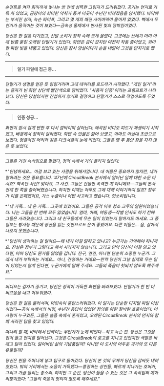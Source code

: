 _손전등을 켜자 희미하게 빛나는 방 안에 섬뜩한 그림자가 드리워졌다. 공기는 먼지로 가득 차 있었고, 곰팡이의 희미한 악취가 풍겨 이곳이 수년간 버려졌음을 암시했다. 바닥에는 부서진 상자, 녹슨 파이프, 그리고 몇 개의 깨진 사이버덱이 흩어져 있었다. 벽에서 무언가가 움직이는 것이 보였다—금속성 물체에서 반사된 빛의 깜박임이었다._

_당신은 한 걸음 다가갔고, 신발 소리가 정적 속에 크게 울렸다. 그곳에는 쓰레기 더미 아래 반쯤 묻힌 오래된 단말기가 있었다. 화면은 금이 갔지만 여전히 작동 중이었고, 희미한 파란 빛을 내뿜고 있었다. 당신은 잠시 망설이다가 손을 내밀어 그것을 만지기로 했다._

---

> **일기 파일에 접근 중...**

---

_단말기가 생명을 얻은 듯 윙윙거리며 고대 데이터를 로드하기 시작했다. "개인 일기"라는 글자가 빈 화면 상단에 빨간색으로 깜박였다. "사용자 인증"이라는 프롬프트가 나타났다. 당신은 망설였지만 간섭하지 않기로 결정하고 단말기가 스스로 작업하도록 두었다._

---

> **인증 성공...**

_화면이 잠시 검게 변한 후 다시 깜박이며 살아났다. 왜곡된 비디오 피드가 재생되기 시작했고, 배경에서 정적이 갈라졌다. 화면 속 인물은 젊어 보였고, 아마도 이십대 초반으로 보였다. 헝클어진 머리와 깊은 다크서클이 눈에 띄었다. 그들은 몇 주 동안 잠을 자지 않은 듯 보였다._

---

_그들은 거친 속삭임으로 말했다, 정적 속에서 거의 들리지 않았다:_

\*_"안녕하세요... 이걸 보고 있는 사람을 위해서입니다. 내 이름은 중요하지 않지만, 내가 말하려는 것은 중요합니다. '47년에 CircuitBreak 본사에서 일어난 일에 대한 소문 아시죠? 핵폭탄 사건? 맞아요, 그 사건. 그들은 건물만 폭격한 게 아니에요—그들의 본사 전체 한 쪽을 쓸어버렸습니다. 하지만 이제는 아무도 그에 대해 이야기하지 않죠? 정부가 이를 은폐했어요, 가스 누출이나 어떤 사고라고 했습니다. 헛소리입니다._

\*_"내 가족... 내 온 가족... 그곳에 있었어요. 그들은 공격 이후 청소 크루의 일원이었습니다. 나는 그들을 한 번에 모두 잃었습니다. 엄마, 아빠, 여동생—작별 인사도 하기 전에 그들은 사라졌습니다. 그리고 내 친구들에게 무슨 일이 있었는지 말하지도 마세요. 그 중 일부는 방사능 때문에 정신을 잃는 것만으로도 운이 좋았어요. 다른 이들은... 음, 살아서 나오지 못했습니다._

\*_"당신이 생각하는 걸 알아요—왜 내가 이걸 말하고 있냐고? 누군가는 기억해야 하니까요. 진실은 정부가 그렇다고 해서 사라지지 않습니다. 그리고 만약 당신이 이걸 읽고 있다면, 아마 당신도 뭔가를 잃었을 겁니다. 친구, 연인, 아니면 단순히 소중한 누군가. 그래서 내가 부탁하는 거예요... 아니, 간청하는 거예요—만약 당신이 그날 실제로 무슨 일이 있었는지 알게 된다면, 누군가에게 말해 주세요. 그들의 죽음이 헛되지 않도록 해주세요."_

---

_비디오는 갑자기 끊기고, 당신은 정적이 가득한 화면을 바라보았다. 단말기가 한 번 더 비프음을 내고 어두워졌다._

_당신은 한 걸음 물러서며, 머릿속이 혼란스러워졌다. 이 일기는 단순한 디지털 파일 이상이었다—공허 속에서의 비명, 수년간 응답이 없었던 정의를 위한 절박한 호출이었다. 이 사람이 누구였든, 그들은 슬픔 속에서 혼자였고, 오래된 CircuitBreak 본사의 먼지와 함께 사라진 답을 찾고 있었다._

_떠나려 할 때, 바닥에서 반짝이는 무언가가 눈에 띄었다—작고 녹슨 핀. 당신은 그것을 집어 들고 먼지를 털어냈다. 그것은 CircuitBreak의 로고를 지니고 있었지만 색깔은 바래고 닳아 있었다. 잃어버린 삶의 기념품일까? 아니면 이 도시의 어두운 과거의 또 다른 유물일까?_

_당신은 핀을 주머니에 넣고 입구로 돌아갔다. 당신이 본 것의 무게가 당신을 감싸듯 내려앉았다. 밖의 거리에서는 소음이 가득했다—흥정하는 상인들, 빠르게 지나가는 호버카, 그리고 가끔 들리는 총소리. 하지만 그 순간, 당신이 들을 수 있는 것은 그 속삭임의 메아리뿐이었다: "그들의 죽음이 헛되지 않도록 해주세요."_
